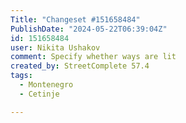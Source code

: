 ```yaml
---
Title: "Changeset #151658484"
PublishDate: "2024-05-22T06:39:04Z"
id: 151658484
user: Nikita Ushakov
comment: Specify whether ways are lit
created_by: StreetComplete 57.4
tags:
  - Montenegro
  - Cetinje

---
```

